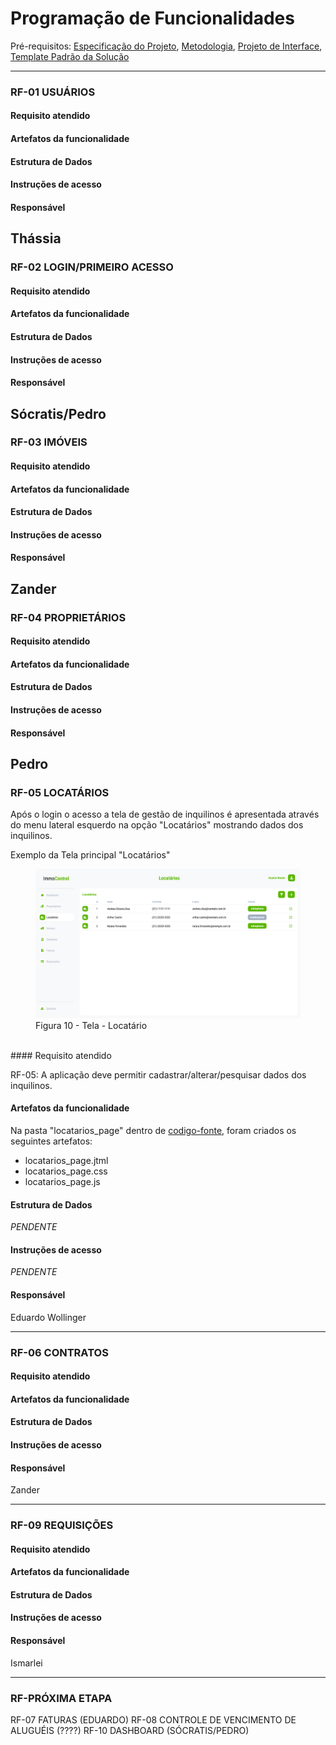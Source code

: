 # Programação de Funcionalidades

Pré-requisitos: [Especificação do Projeto](https://github.com/ICEI-PUC-Minas-PMV-ADS/pmv-ads-2024-1-e1-proj-web-t6-pmv-ads-2024-1-e1-projeto_locacao/blob/main/documentos/02-Especificação%20do%20Projeto.md), [Metodologia](https://github.com/ICEI-PUC-Minas-PMV-ADS/pmv-ads-2024-1-e1-proj-web-t6-pmv-ads-2024-1-e1-projeto_locacao/blob/main/documentos/03-Metodologia.md), [Projeto de Interface](https://github.com/ICEI-PUC-Minas-PMV-ADS/pmv-ads-2024-1-e1-proj-web-t6-pmv-ads-2024-1-e1-projeto_locacao/blob/main/documentos/04-Projeto%20de%20Interface.md), [Template Padrão da Solução](https://github.com/ICEI-PUC-Minas-PMV-ADS/pmv-ads-2024-1-e1-proj-web-t6-pmv-ads-2024-1-e1-projeto_locacao/blob/main/documentos/05-Template%20padrão%20da%20Aplicação.md)



--------------------------------------------------------------------------------------------------------------------

### RF-01 USUÁRIOS

#### Requisito atendido

#### Artefatos da funcionalidade

#### Estrutura de Dados

#### Instruções de acesso

#### Responsável

Thássia
--------------------------------------------------------------------------------------------------------------------

### RF-02 LOGIN/PRIMEIRO ACESSO

#### Requisito atendido

#### Artefatos da funcionalidade

#### Estrutura de Dados

#### Instruções de acesso

#### Responsável

Sócratis/Pedro
--------------------------------------------------------------------------------------------------------------------

### RF-03 IMÓVEIS

#### Requisito atendido

#### Artefatos da funcionalidade

#### Estrutura de Dados

#### Instruções de acesso

#### Responsável

Zander
--------------------------------------------------------------------------------------------------------------------

### RF-04 PROPRIETÁRIOS 

#### Requisito atendido

#### Artefatos da funcionalidade

#### Estrutura de Dados

#### Instruções de acesso

#### Responsável

Pedro
--------------------------------------------------------------------------------------------------------------------

### RF-05 LOCATÁRIOS

Após o login o acesso a tela de gestão de inquilinos é apresentada através do menu lateral esquerdo na opção "Locatários" mostrando dados dos inquilinos.

Exemplo da Tela principal "Locatários"

<figure> 
  <img src="img/locatarios.png"
    <figcaption>Figura 10 - Tela - Locatário</figcaption>
</figure>

<br>
#### Requisito atendido

RF-05: A aplicação deve permitir cadastrar/alterar/pesquisar dados dos inquilinos.
 

#### Artefatos da funcionalidade
Na pasta "locatarios_page" dentro de [codigo-fonte](), foram criados os seguintes artefatos:

- locatarios_page.jtml
- locatarios_page.css
- locatarios_page.js


#### Estrutura de Dados

*PENDENTE*


#### Instruções de acesso

*PENDENTE*


#### Responsável

Eduardo Wollinger

--------------------------------------------------------------------------------------------------------------------

### RF-06 CONTRATOS 

#### Requisito atendido

#### Artefatos da funcionalidade

#### Estrutura de Dados

#### Instruções de acesso

#### Responsável

Zander

--------------------------------------------------------------------------------------------------------------------

### RF-09 REQUISIÇÕES

#### Requisito atendido

#### Artefatos da funcionalidade

#### Estrutura de Dados

#### Instruções de acesso

#### Responsável

Ismarlei

--------------------------------------------------------------------------------------------------------------------

### RF-PRÓXIMA ETAPA

RF-07 FATURAS (EDUARDO)
RF-08 CONTROLE DE VENCIMENTO DE ALUGUÉIS (????)
RF-10 DASHBOARD (SÓCRATIS/PEDRO)